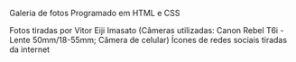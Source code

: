 Galeria de fotos
Programado em HTML e CSS





Fotos tiradas por Vitor Eiji Imasato (Câmeras utilizadas: Canon Rebel T6i - Lente 50mm/18-55mm; Câmera de celular)
Ícones de redes sociais tiradas da internet
